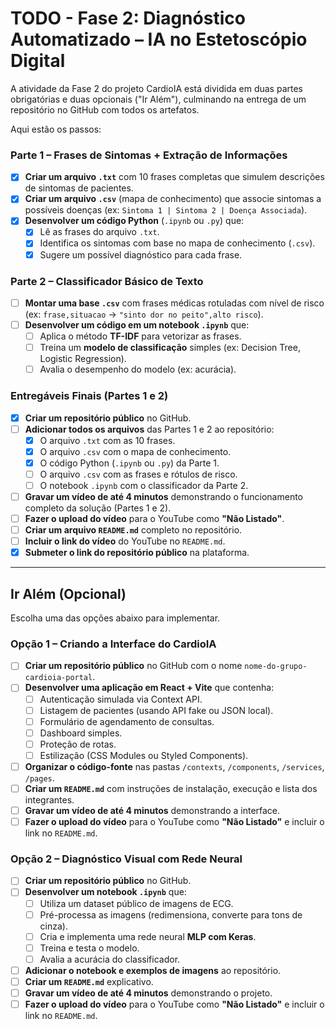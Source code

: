 # TODO - Fase 2: Diagnóstico Automatizado – IA no Estetoscópio Digital

A atividade da Fase 2 do projeto CardioIA está dividida em duas partes obrigatórias e duas opcionais ("Ir Além"), culminando na entrega de um repositório no GitHub com todos os artefatos.

Aqui estão os passos:

### Parte 1 – Frases de Sintomas + Extração de Informações

- [x] **Criar um arquivo `.txt`** com 10 frases completas que simulem descrições de sintomas de pacientes.
- [x] **Criar um arquivo `.csv`** (mapa de conhecimento) que associe sintomas a possíveis doenças (ex: `Sintoma 1 | Sintoma 2 | Doença Associada`).
- [x] **Desenvolver um código Python** (`.ipynb` ou `.py`) que:
    - [x] Lê as frases do arquivo `.txt`.
    - [x] Identifica os sintomas com base no mapa de conhecimento (`.csv`).
    - [x] Sugere um possível diagnóstico para cada frase.

### Parte 2 – Classificador Básico de Texto

- [ ] **Montar uma base `.csv`** com frases médicas rotuladas com nível de risco (ex: `frase,situacao` -> `"sinto dor no peito",alto risco`).
- [ ] **Desenvolver um código em um notebook `.ipynb`** que:
    - [ ] Aplica o método **TF-IDF** para vetorizar as frases.
    - [ ] Treina um **modelo de classificação** simples (ex: Decision Tree, Logistic Regression).
    - [ ] Avalia o desempenho do modelo (ex: acurácia).

### Entregáveis Finais (Partes 1 e 2)

- [x] **Criar um repositório público** no GitHub.
- [ ] **Adicionar todos os arquivos** das Partes 1 e 2 ao repositório:
    - [x] O arquivo `.txt` com as 10 frases.
    - [x] O arquivo `.csv` com o mapa de conhecimento.
    - [x] O código Python (`.ipynb` ou `.py`) da Parte 1.
    - [ ] O arquivo `.csv` com as frases e rótulos de risco.
    - [ ] O notebook `.ipynb` com o classificador da Parte 2.
- [ ] **Gravar um vídeo de até 4 minutos** demonstrando o funcionamento completo da solução (Partes 1 e 2).
- [ ] **Fazer o upload do vídeo** para o YouTube como **"Não Listado"**.
- [ ] **Criar um arquivo `README.md`** completo no repositório.
- [ ] **Incluir o link do vídeo** do YouTube no `README.md`.
- [x] **Submeter o link do repositório público** na plataforma.

---

## Ir Além (Opcional)

Escolha uma das opções abaixo para implementar.

### Opção 1 – Criando a Interface do CardioIA

- [ ] **Criar um repositório público** no GitHub com o nome `nome-do-grupo-cardioia-portal`.
- [ ] **Desenvolver uma aplicação em React + Vite** que contenha:
    - [ ] Autenticação simulada via Context API.
    - [ ] Listagem de pacientes (usando API fake ou JSON local).
    - [ ] Formulário de agendamento de consultas.
    - [ ] Dashboard simples.
    - [ ] Proteção de rotas.
    - [ ] Estilização (CSS Modules ou Styled Components).
- [ ] **Organizar o código-fonte** nas pastas `/contexts`, `/components`, `/services`, `/pages`.
- [ ] **Criar um `README.md`** com instruções de instalação, execução e lista dos integrantes.
- [ ] **Gravar um vídeo de até 4 minutos** demonstrando a interface.
- [ ] **Fazer o upload do vídeo** para o YouTube como **"Não Listado"** e incluir o link no `README.md`.

### Opção 2 – Diagnóstico Visual com Rede Neural

- [ ] **Criar um repositório público** no GitHub.
- [ ] **Desenvolver um notebook `.ipynb`** que:
    - [ ] Utiliza um dataset público de imagens de ECG.
    - [ ] Pré-processa as imagens (redimensiona, converte para tons de cinza).
    - [ ] Cria e implementa uma rede neural **MLP com Keras**.
    - [ ] Treina e testa o modelo.
    - [ ] Avalia a acurácia do classificador.
- [ ] **Adicionar o notebook e exemplos de imagens** ao repositório.
- [ ] **Criar um `README.md`** explicativo.
- [ ] **Gravar um vídeo de até 4 minutos** demonstrando o projeto.
- [ ] **Fazer o upload do vídeo** para o YouTube como **"Não Listado"** e incluir o link no `README.md`.
